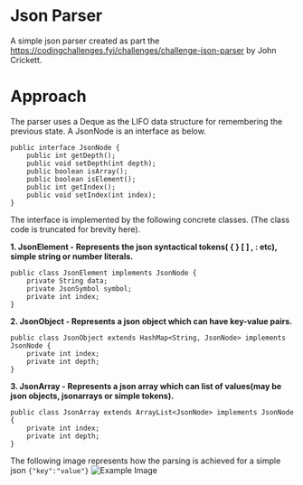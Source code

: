 # Json Parser

A simple json parser created as part the https://codingchallenges.fyi/challenges/challenge-json-parser by John Crickett.

# Approach

The parser uses a Deque<JsonNode> as the LIFO data structure for remembering the previous state. A JsonNode is an interface as below.

```
public interface JsonNode {
    public int getDepth();
    public void setDepth(int depth);
    public boolean isArray();
    public boolean isElement();
    public int getIndex();
    public void setIndex(int index);
}
```

The interface is implemented by the following concrete classes. (The class code is truncated for brevity here).

**1. JsonElement - Represents the json syntactical tokens( {  }  [  ]  ,  : etc), simple string or number literals.**

```
public class JsonElement implements JsonNode {
    private String data;
    private JsonSymbol symbol;
    private int index;
}
```

**2. JsonObject - Represents a json object which can have key-value pairs.**

```
public class JsonObject extends HashMap<String, JsonNode> implements JsonNode {
    private int index;
    private int depth;
}
```

**3. JsonArray - Represents a json array which can list of values(may be json objects, jsonarrays or simple tokens).**
```
public class JsonArray extends ArrayList<JsonNode> implements JsonNode {
    private int index;
    private int depth;
}
```

The following image represents how the parsing is achieved for a simple json ```{"key":"value"}```
![Example Image](/images/example.png)


